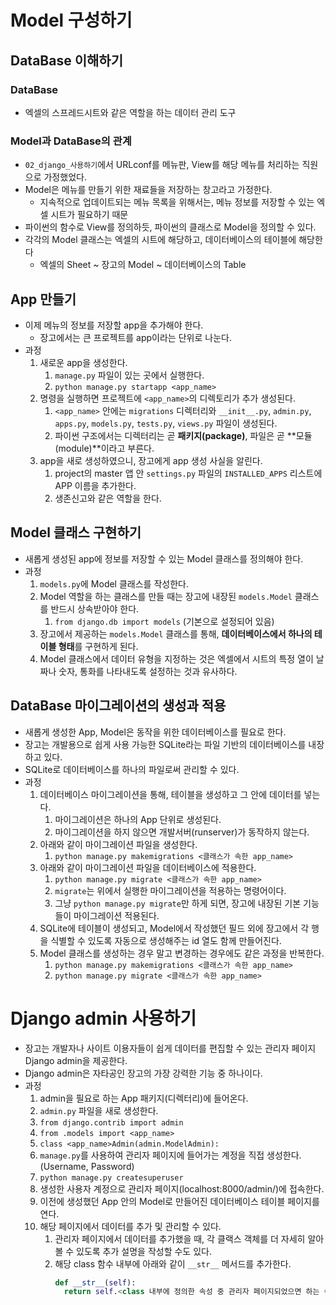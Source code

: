 # Model 구성하기

## DataBase 이해하기
### DataBase
- 엑셀의 스프레드시트와 같은 역할을 하는 데이터 관리 도구

### Model과 DataBase의 관계
- `02_django_사용하기`에서 URLconf를 메뉴판, View를 해당 메뉴를 처리하는 직원으로 가정했었다.
- Model은 메뉴를 만들기 위한 재료들을 저장하는 창고라고 가정한다.
  - 지속적으로 업데이트되는 메뉴 목록을 위해서는, 메뉴 정보를 저장할 수 있는 엑셀 시트가 필요하기 때문
- 파이썬의 함수로 View를 정의하듯, 파이썬의 클래스로 Model을 정의할 수 있다.
- 각각의 Model 클래스는 엑셀의 시트에 해당하고, 데이터베이스의 테이블에 해당한다
  - 엑셀의 Sheet ~ 장고의 Model ~ 데이터베이스의 Table

## App 만들기
- 이제 메뉴의 정보를 저장할 app을 추가해야 한다.
  - 장고에서는 큰 프로젝트를 app이라는 단위로 나눈다.
- 과정
  1. 새로운 app을 생성한다.
     1. `manage.py` 파일이 있는 곳에서 실행한다.
     2. `python manage.py startapp <app_name>`
  2. 명령을 실행하면 프로젝트에 `<app_name>`의 디렉토리가 추가 생성된다.
     1. `<app_name>` 안에는 `migrations` 디렉터리와 `__init__.py`, `admin.py`, `apps.py`, `models.py`, `tests.py`, `views.py` 파일이 생성된다.
     2. 파이썬 구조에서는 디렉터리는 곧 **패키지(package)**, 파일은 곧 **모듈(module)**이라고 부른다.
  3. app을 새로 생성하였으니, 장고에게 app 생성 사실을 알린다.
     1. project의 master 앱 안 `settings.py` 파일의 `INSTALLED_APPS` 리스트에 APP 이름을 추가한다.
     2. 생존신고와 같은 역할을 한다.

## Model 클래스 구현하기
- 새롭게 생성된 app에 정보를 저장할 수 있는 Model 클래스를 정의해야 한다.
- 과정
  1. `models.py`에 Model 클래스를 작성한다.
  2. Model 역할을 하는 클래스를 만들 때는 장고에 내장된 `models.Model` 클래스를 반드시 상속받아야 한다.
     1. `from django.db import models` (기본으로 설정되어 있음)
  3. 장고에서 제공하는 `models.Model` 클래스를 통해, **데이터베이스에서 하나의 테이블 형태**를 구현하게 된다.
  4. Model 클래스에서 데이터 유형을 지정하는 것은 엑셀에서 시트의 특정 열이 날짜나 숫자, 통화를 나타내도록 설정하는 것과 유사하다.

## DataBase 마이그레이션의 생성과 적용
- 새롭게 생성한 App, Model은 동작을 위한 데이터베이스를 필요로 한다.
- 장고는 개발용으로 쉽게 사용 가능한 SQLite라는 파일 기반의 데이터베이스를 내장하고 있다.
- SQLite로 데이터베이스를 하나의 파일로써 관리할 수 있다.
- 과정
  1. 데이터베이스 마이그레이션을 통해, 테이블을 생성하고 그 안에 데이터를 넣는다.
     1. 마이그레이션은 하나의 App 단위로 생성된다.
     2. 마이그레이션을 하지 않으면 개발서버(runserver)가 동작하지 않는다.
  2. 아래와 같이 마이그레이션 파일을 생성한다.
     1. `python manage.py makemigrations <클래스가 속한 app_name>`
  3. 아래와 같이 마이그레이션 파일을 데이터베이스에 적용한다.
     1. `python manage.py migrate <클래스가 속한 app_name>`
     2. `migrate`는 위에서 실행한 마이그레이션을 적용하는 명령어이다.
     3. 그냥 `python manage.py migrate`만 하게 되면, 장고에 내장된 기본 기능들이 마이그레이션 적용된다.
  4. SQLite에 테이블이 생성되고, Model에서 작성했던 필드 외에 장고에서 각 행을 식별할 수 있도록 자동으로 생성해주는 id 열도 함께 만들어진다.
  5. Model 클래스를 생성하는 경우 말고 변경하는 경우에도 같은 과정을 반복한다.
     1.  `python manage.py makemigrations <클래스가 속한 app_name>`
     2.  `python manage.py migrate <클래스가 속한 app_name>`

# Django admin 사용하기
- 장고는 개발자나 사이트 이용자들이 쉽게 데이터를 편집할 수 있는 관리자 페이지 Django admin을 제공한다.
- Django admin은 자타공인 장고의 가장 강력한 기능 중 하나이다.
- 과정
  1. admin을 필요로 하는 App 패키지(디렉터리)에 들어온다.
  2. `admin.py` 파일을 새로 생성한다.
  3. `from django.contrib import admin`
  4. `from .models import <app_name>`
  5. `class <app_name>Admin(admin.ModelAdmin):`
  6. `manage.py`를 사용하여 관리자 페이지에 들어가는 계정을 직접 생성한다. (Username, Password)
  7. `python manage.py createsuperuser`
  8. 생성한 사용자 계정으로 관리자 페이지(localhost:8000/admin/)에 접속한다.
  9. 이전에 생성했던 App 안의 Model로 만들어진 데이터베이스 테이블 페이지를 연다.
  10. 해당 페이지에서 데이터를 추가 및 관리할 수 있다.
      1. 관리자 페이지에서 데이터를 추가했을 때, 각 클랙스 객체를 더 자세히 알아볼 수 있도록 추가 설명을 작성할 수도 있다.
      2. 해당 class 함수 내부에 아래와 같이 `__str__` 메서드를 추가한다.
          ```py
          def __str__(self):
            return self.<class 내부에 정의한 속성 중 관리자 페이지되었으면 하는 속성>
          ```

